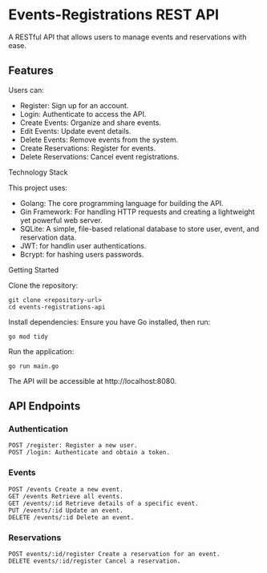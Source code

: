 # Events-Registrations REST API

A RESTful API that allows users to manage events and reservations with ease.
## Features

Users can:

  -  Register: Sign up for an account.
  - Login: Authenticate to access the API.
  -  Create Events: Organize and share events.
  -  Edit Events: Update event details.
  -  Delete Events: Remove events from the system.
  -  Create Reservations: Register for events.
  -  Delete Reservations: Cancel event registrations.

Technology Stack

This project uses:
  -  Golang: The core programming language for building the API.
  -  Gin Framework: For handling HTTP requests and creating a lightweight yet powerful web server.
  -  SQLite: A simple, file-based relational database to store user, event, and reservation data.
  -  JWT: for handlin user authentications.
  -  Bcrypt: for hashing users passwords.

Getting Started

   Clone the repository:

    git clone <repository-url>
    cd events-registrations-api

Install dependencies:
Ensure you have Go installed, then run:

    go mod tidy

Run the application:

    go run main.go
 The API will be accessible at http://localhost:8080.

## API Endpoints

### Authentication

    POST /register: Register a new user.
    POST /login: Authenticate and obtain a token.

### Events

    POST /events Create a new event.
    GET /events Retrieve all events.
    GET /events/:id Retrieve details of a specific event.
    PUT /events/:id Update an event.
    DELETE /events/:id Delete an event.

### Reservations

    POST events/:id/register Create a reservation for an event.
    DELETE events/:id/register Cancel a reservation.

